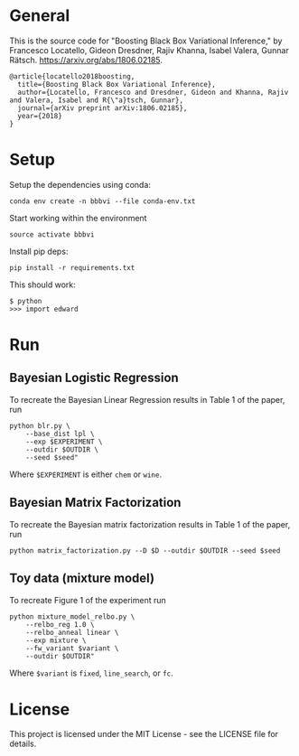 # General

This is the source code for "Boosting Black Box Variational Inference," by
Francesco Locatello, Gideon Dresdner, Rajiv Khanna, Isabel Valera, Gunnar
Rätsch. https://arxiv.org/abs/1806.02185.
```
@article{locatello2018boosting,
  title={Boosting Black Box Variational Inference},
  author={Locatello, Francesco and Dresdner, Gideon and Khanna, Rajiv and Valera, Isabel and R{\"a}tsch, Gunnar},
  journal={arXiv preprint arXiv:1806.02185},
  year={2018}
}
```

# Setup

Setup the dependencies using conda:
```
conda env create -n bbbvi --file conda-env.txt
```

Start working within the environment
```
source activate bbbvi
```

Install pip deps:
```
pip install -r requirements.txt
```

This should work:
```
$ python
>>> import edward
```

# Run

## Bayesian Logistic Regression

To recreate the Bayesian Linear Regression results in Table 1 of the paper, run
```
python blr.py \
    --base_dist lpl \
    --exp $EXPERIMENT \
    --outdir $OUTDIR \
    --seed $seed"
```
Where `$EXPERIMENT` is either `chem` or `wine`.

## Bayesian Matrix Factorization

To recreate the Bayesian matrix factorization results in Table 1 of the paper, run
```
python matrix_factorization.py --D $D --outdir $OUTDIR --seed $seed
```

## Toy data (mixture model)

To recreate Figure 1 of the experiment run
```
python mixture_model_relbo.py \
    --relbo_reg 1.0 \
    --relbo_anneal linear \
    --exp mixture \
    --fw_variant $variant \
    --outdir $OUTDIR"
```
Where `$variant` is `fixed`, `line_search`, or `fc`.

# License

This project is licensed under the MIT License - see the LICENSE file for details.
